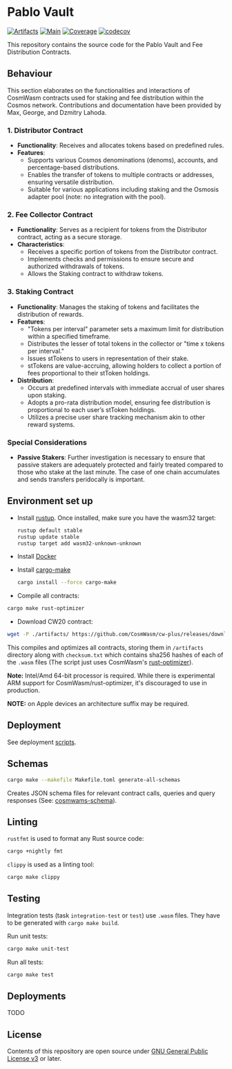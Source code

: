 # Pablo Vault

[![Artifacts](https://github.com/shapeshed/pablo-vault/actions/workflows/artifacts.yml/badge.svg)](https://github.com/shapeshed/pablo-vault/actions/workflows/artifacts.yml)
[![Main](https://github.com/shapeshed/pablo-vault/actions/workflows/main.yml/badge.svg)](https://github.com/shapeshed/pablo-vault/actions/workflows/main.yml)
[![Coverage](https://github.com/shapeshed/pablo-vault/actions/workflows/coverage.yml/badge.svg)](https://github.com/shapeshed/pablo-vault/actions/workflows/coverage.yml)
[![codecov](https://codecov.io/github/shapeshed/pablo-vault/branch/main/graph/badge.svg?token=dH6ikLs46M)](https://codecov.io/github/shapeshed/pablo-vault)

This repository contains the source code for the Pablo Vault and Fee Distribution Contracts.

## Behaviour

This section elaborates on the functionalities and interactions of CosmWasm contracts used for staking and fee distribution within the Cosmos network. Contributions and documentation have been provided by Max, George, and Dzmitry Lahoda.

### 1. Distributor Contract
- **Functionality**: Receives and allocates tokens based on predefined rules.
- **Features**: 
  - Supports various Cosmos denominations (denoms), accounts, and percentage-based distributions.
  - Enables the transfer of tokens to multiple contracts or addresses, ensuring versatile distribution.
  - Suitable for various applications including staking and the Osmosis adapter pool (note: no integration with the pool).

### 2. Fee Collector Contract
- **Functionality**: Serves as a recipient for tokens from the Distributor contract, acting as a secure storage.
- **Characteristics**: 
  - Receives a specific portion of tokens from the Distributor contract.
  - Implements checks and permissions to ensure secure and authorized withdrawals of tokens.
  - Allows the Staking contract to withdraw tokens.

### 3. Staking Contract
- **Functionality**: Manages the staking of tokens and facilitates the distribution of rewards.
- **Features**:
  - "Tokens per interval" parameter sets a maximum limit for distribution within a specified timeframe.
  - Distributes the lesser of total tokens in the collector or "time x tokens per interval."
  - Issues stTokens to users in representation of their stake.
  - stTokens are value-accruing, allowing holders to collect a portion of fees proportional to their stToken holdings.
- **Distribution**: 
  - Occurs at predefined intervals with immediate accrual of user shares upon staking.
  - Adopts a pro-rata distribution model, ensuring fee distribution is proportional to each user’s stToken holdings.
  - Utilizes a precise user share tracking mechanism akin to other reward systems.

### Special Considerations

- **Passive Stakers**: Further investigation is necessary to ensure that passive stakers are adequately protected and fairly treated compared to those who stake at the last minute. The case of one chain accumulates and sends transfers peridocally is important.


## Environment set up

- Install [rustup][4]. Once installed, make sure you have the wasm32 target:

  ```bash
  rustup default stable
  rustup update stable
  rustup target add wasm32-unknown-unknown
  ```

- Install [Docker][6]

- Install [cargo-make][5]

  ```bash
  cargo install --force cargo-make
  ```

- Compile all contracts:

```bash
cargo make rust-optimizer
```

- Download CW20 contract:

```bash
wget -P ./artifacts/ https://github.com/CosmWasm/cw-plus/releases/download/v1.1.0/cw20_base.wasm
```

This compiles and optimizes all contracts, storing them in `/artifacts` directory along with `checksum.txt` which contains sha256 hashes of each of the `.wasm` files (The script just uses CosmWasm's [rust-optimizer][9]).

**Note:** Intel/Amd 64-bit processor is required. While there is experimental ARM support for CosmWasm/rust-optimizer, it's discouraged to use in production.

**NOTE:** on Apple devices an architecture suffix may be required.

## Deployment

See deployment [scripts](./scripts/README.md).

## Schemas

```bash
cargo make --makefile Makefile.toml generate-all-schemas
```

Creates JSON schema files for relevant contract calls, queries and query responses (See: [cosmwams-schema][10]).

## Linting

`rustfmt` is used to format any Rust source code:

```bash
cargo +nightly fmt
```

`clippy` is used as a linting tool:

```bash
cargo make clippy
```

## Testing

Integration tests (task `integration-test` or `test`) use `.wasm` files. They have to be generated with `cargo make build`.

Run unit tests:

```bash
cargo make unit-test
```

Run all tests:

```bash
cargo make test
```

## Deployments

TODO

## License

Contents of this repository are open source under [GNU General Public License v3](./LICENSE) or later.

[4]: https://rustup.rs/
[5]: https://github.com/sagiegurari/cargo-make
[6]: https://docs.docker.com/get-docker/
[7]: https://github.com/nvm-sh/nvm
[8]: https://classic.yarnpkg.com/lang/en/docs/install/#mac-stable
[9]: https://github.com/CosmWasm/rust-optimizer
[10]: https://github.com/CosmWasm/cosmwasm/tree/main/packages/schema
